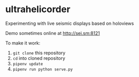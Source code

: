 # ultrahelicorder
Experimenting with live seismic displays based on holoviews

Demo sometimes online at http://sei.sm:8121

To make it work:
 1. `git clone` this repository
 2. `cd` into cloned repository
 3. `pipenv update`
 3. `pipenv run python serve.py`